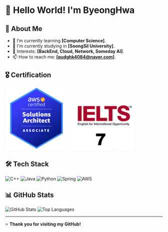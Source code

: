 # 👋 Hello World! I'm ByeongHwa

## 🚀 About Me
- 🌱 I’m currently learning **[Computer Science]**.
- 💼 I'm currently studying in **[SoongSil University]**.
- 📌 Interests: **[BackEnd, Cloud, Network, Someday AI]**.
- 📫 How to reach me: **[qudghk4084@naver.com]**.

## 🎖️ Certification
<p>
  <img src="https://github.com/BYEONGHWALEE-dev/assets/raw/main/SAA.png" width="200" style="display: inline-block; margin-right: 10px;">
  <img src="https://github.com/BYEONGHWALEE-dev/assets/raw/main/ielts.png" width="200" style="display: inline-block;">
</p>

## 🛠 Tech Stack
![C++](https://img.shields.io/badge/C++-00599C?style=for-the-badge&logo=cplusplus&logoColor=white)
![Java](https://img.shields.io/badge/Java-007396?style=for-the-badge&logo=java&logoColor=white)
![Python](https://img.shields.io/badge/Python-3776AB?style=for-the-badge&logo=python&logoColor=white)
![Spring](https://img.shields.io/badge/Spring-6DB33F?style=for-the-badge&logo=spring&logoColor=white)
![AWS](https://img.shields.io/badge/AWS-FF9900?style=for-the-badge&logo=amazon-aws&logoColor=white)


## 📊 GitHub Stats
![GitHub Stats](https://github-readme-stats.vercel.app/api?username=BYEONGHWALEE-dev&show_icons=true&theme=dark)
![Top Languages](https://github-readme-stats.vercel.app/api/top-langs/?username=BYEONGHWALEE-dev&layout=compact&theme=dark)

---

⭐️ **Thank you for visiting my GitHub!**  
